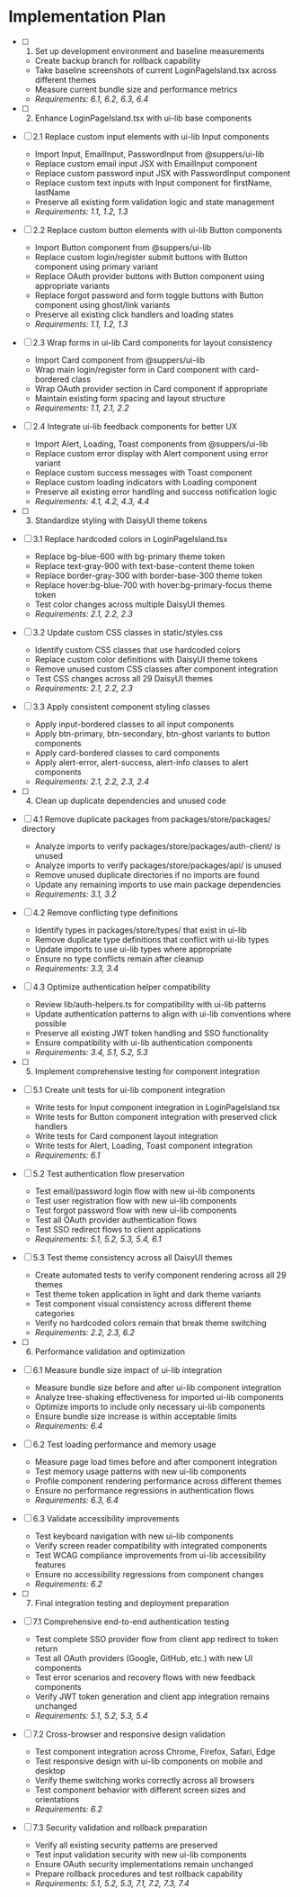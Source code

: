 # Implementation Plan

- [ ] 1. Set up development environment and baseline measurements
  - Create backup branch for rollback capability
  - Take baseline screenshots of current LoginPageIsland.tsx across different themes
  - Measure current bundle size and performance metrics
  - _Requirements: 6.1, 6.2, 6.3, 6.4_

- [ ] 2. Enhance LoginPageIsland.tsx with ui-lib base components
- [ ] 2.1 Replace custom input elements with ui-lib Input components
  - Import Input, EmailInput, PasswordInput from @suppers/ui-lib
  - Replace custom email input JSX with EmailInput component
  - Replace custom password input JSX with PasswordInput component
  - Replace custom text inputs with Input component for firstName, lastName
  - Preserve all existing form validation logic and state management
  - _Requirements: 1.1, 1.2, 1.3_

- [ ] 2.2 Replace custom button elements with ui-lib Button components
  - Import Button component from @suppers/ui-lib
  - Replace custom login/register submit buttons with Button component using primary variant
  - Replace OAuth provider buttons with Button component using appropriate variants
  - Replace forgot password and form toggle buttons with Button component using ghost/link variants
  - Preserve all existing click handlers and loading states
  - _Requirements: 1.1, 1.2, 1.3_

- [ ] 2.3 Wrap forms in ui-lib Card components for layout consistency
  - Import Card component from @suppers/ui-lib
  - Wrap main login/register form in Card component with card-bordered class
  - Wrap OAuth provider section in Card component if appropriate
  - Maintain existing form spacing and layout structure
  - _Requirements: 1.1, 2.1, 2.2_

- [ ] 2.4 Integrate ui-lib feedback components for better UX
  - Import Alert, Loading, Toast components from @suppers/ui-lib
  - Replace custom error display with Alert component using error variant
  - Replace custom success messages with Toast component
  - Replace custom loading indicators with Loading component
  - Preserve all existing error handling and success notification logic
  - _Requirements: 4.1, 4.2, 4.3, 4.4_

- [ ] 3. Standardize styling with DaisyUI theme tokens
- [ ] 3.1 Replace hardcoded colors in LoginPageIsland.tsx
  - Replace bg-blue-600 with bg-primary theme token
  - Replace text-gray-900 with text-base-content theme token
  - Replace border-gray-300 with border-base-300 theme token
  - Replace hover:bg-blue-700 with hover:bg-primary-focus theme token
  - Test color changes across multiple DaisyUI themes
  - _Requirements: 2.1, 2.2, 2.3_

- [ ] 3.2 Update custom CSS classes in static/styles.css
  - Identify custom CSS classes that use hardcoded colors
  - Replace custom color definitions with DaisyUI theme tokens
  - Remove unused custom CSS classes after component integration
  - Test CSS changes across all 29 DaisyUI themes
  - _Requirements: 2.1, 2.2, 2.3_

- [ ] 3.3 Apply consistent component styling classes
  - Apply input-bordered classes to all input components
  - Apply btn-primary, btn-secondary, btn-ghost variants to button components
  - Apply card-bordered classes to card components
  - Apply alert-error, alert-success, alert-info classes to alert components
  - _Requirements: 2.1, 2.2, 2.3, 2.4_

- [ ] 4. Clean up duplicate dependencies and unused code
- [ ] 4.1 Remove duplicate packages from packages/store/packages/ directory
  - Analyze imports to verify packages/store/packages/auth-client/ is unused
  - Analyze imports to verify packages/store/packages/api/ is unused
  - Remove unused duplicate directories if no imports are found
  - Update any remaining imports to use main package dependencies
  - _Requirements: 3.1, 3.2_

- [ ] 4.2 Remove conflicting type definitions
  - Identify types in packages/store/types/ that exist in ui-lib
  - Remove duplicate type definitions that conflict with ui-lib types
  - Update imports to use ui-lib types where appropriate
  - Ensure no type conflicts remain after cleanup
  - _Requirements: 3.3, 3.4_

- [ ] 4.3 Optimize authentication helper compatibility
  - Review lib/auth-helpers.ts for compatibility with ui-lib patterns
  - Update authentication patterns to align with ui-lib conventions where possible
  - Preserve all existing JWT token handling and SSO functionality
  - Ensure compatibility with ui-lib authentication components
  - _Requirements: 3.4, 5.1, 5.2, 5.3_

- [ ] 5. Implement comprehensive testing for component integration
- [ ] 5.1 Create unit tests for ui-lib component integration
  - Write tests for Input component integration in LoginPageIsland.tsx
  - Write tests for Button component integration with preserved click handlers
  - Write tests for Card component layout integration
  - Write tests for Alert, Loading, Toast component integration
  - _Requirements: 6.1_

- [ ] 5.2 Test authentication flow preservation
  - Test email/password login flow with new ui-lib components
  - Test user registration flow with new ui-lib components
  - Test forgot password flow with new ui-lib components
  - Test all OAuth provider authentication flows
  - Test SSO redirect flows to client applications
  - _Requirements: 5.1, 5.2, 5.3, 5.4, 6.1_

- [ ] 5.3 Test theme consistency across all DaisyUI themes
  - Create automated tests to verify component rendering across all 29 themes
  - Test theme token application in light and dark theme variants
  - Test component visual consistency across different theme categories
  - Verify no hardcoded colors remain that break theme switching
  - _Requirements: 2.2, 2.3, 6.2_

- [ ] 6. Performance validation and optimization
- [ ] 6.1 Measure bundle size impact of ui-lib integration
  - Measure bundle size before and after ui-lib component integration
  - Analyze tree-shaking effectiveness for imported ui-lib components
  - Optimize imports to include only necessary ui-lib components
  - Ensure bundle size increase is within acceptable limits
  - _Requirements: 6.4_

- [ ] 6.2 Test loading performance and memory usage
  - Measure page load times before and after component integration
  - Test memory usage patterns with new ui-lib components
  - Profile component rendering performance across different themes
  - Ensure no performance regressions in authentication flows
  - _Requirements: 6.3, 6.4_

- [ ] 6.3 Validate accessibility improvements
  - Test keyboard navigation with new ui-lib components
  - Verify screen reader compatibility with integrated components
  - Test WCAG compliance improvements from ui-lib accessibility features
  - Ensure no accessibility regressions from component changes
  - _Requirements: 6.2_

- [ ] 7. Final integration testing and deployment preparation
- [ ] 7.1 Comprehensive end-to-end authentication testing
  - Test complete SSO provider flow from client app redirect to token return
  - Test all OAuth providers (Google, GitHub, etc.) with new UI components
  - Test error scenarios and recovery flows with new feedback components
  - Verify JWT token generation and client app integration remains unchanged
  - _Requirements: 5.1, 5.2, 5.3, 5.4_

- [ ] 7.2 Cross-browser and responsive design validation
  - Test component integration across Chrome, Firefox, Safari, Edge
  - Test responsive design with ui-lib components on mobile and desktop
  - Verify theme switching works correctly across all browsers
  - Test component behavior with different screen sizes and orientations
  - _Requirements: 6.2_

- [ ] 7.3 Security validation and rollback preparation
  - Verify all existing security patterns are preserved
  - Test input validation security with new ui-lib components
  - Ensure OAuth security implementations remain unchanged
  - Prepare rollback procedures and test rollback capability
  - _Requirements: 5.1, 5.2, 5.3, 7.1, 7.2, 7.3, 7.4_